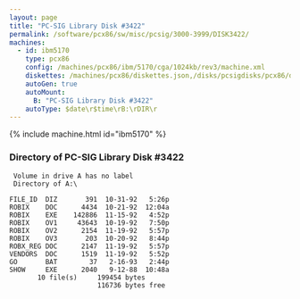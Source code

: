 ```yaml
---
layout: page
title: "PC-SIG Library Disk #3422"
permalink: /software/pcx86/sw/misc/pcsig/3000-3999/DISK3422/
machines:
  - id: ibm5170
    type: pcx86
    config: /machines/pcx86/ibm/5170/cga/1024kb/rev3/machine.xml
    diskettes: /machines/pcx86/diskettes.json,/disks/pcsigdisks/pcx86/diskettes.json
    autoGen: true
    autoMount:
      B: "PC-SIG Library Disk #3422"
    autoType: $date\r$time\rB:\rDIR\r
---
```


{% include machine.html id="ibm5170" %}

### Directory of PC-SIG Library Disk #3422

     Volume in drive A has no label
     Directory of A:\

    FILE_ID  DIZ       391  10-31-92   5:26p
    ROBIX    DOC      4434  10-21-92  12:04a
    ROBIX    EXE    142886  11-15-92   4:52p
    ROBIX    OV1     43643  10-19-92   7:50p
    ROBIX    OV2      2154  11-19-92   5:57p
    ROBIX    OV3       203  10-20-92   8:44p
    ROBX_REG DOC      2147  11-19-92   5:57p
    VENDORS  DOC      1519  11-19-92   5:52p
    GO       BAT        37   2-16-93   2:44p
    SHOW     EXE      2040   9-12-88  10:48a
           10 file(s)     199454 bytes
                          116736 bytes free
